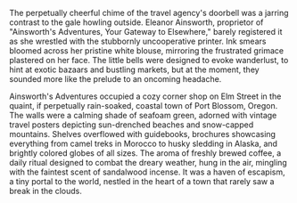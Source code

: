 The perpetually cheerful chime of the travel agency's doorbell was a jarring contrast to the gale howling outside. Eleanor Ainsworth, proprietor of "Ainsworth's Adventures, Your Gateway to Elsewhere," barely registered it as she wrestled with the stubbornly uncooperative printer. Ink smears bloomed across her pristine white blouse, mirroring the frustrated grimace plastered on her face. The little bells were designed to evoke wanderlust, to hint at exotic bazaars and bustling markets, but at the moment, they sounded more like the prelude to an oncoming headache.

Ainsworth's Adventures occupied a cozy corner shop on Elm Street in the quaint, if perpetually rain-soaked, coastal town of Port Blossom, Oregon. The walls were a calming shade of seafoam green, adorned with vintage travel posters depicting sun-drenched beaches and snow-capped mountains. Shelves overflowed with guidebooks, brochures showcasing everything from camel treks in Morocco to husky sledding in Alaska, and brightly colored globes of all sizes. The aroma of freshly brewed coffee, a daily ritual designed to combat the dreary weather, hung in the air, mingling with the faintest scent of sandalwood incense. It was a haven of escapism, a tiny portal to the world, nestled in the heart of a town that rarely saw a break in the clouds.
